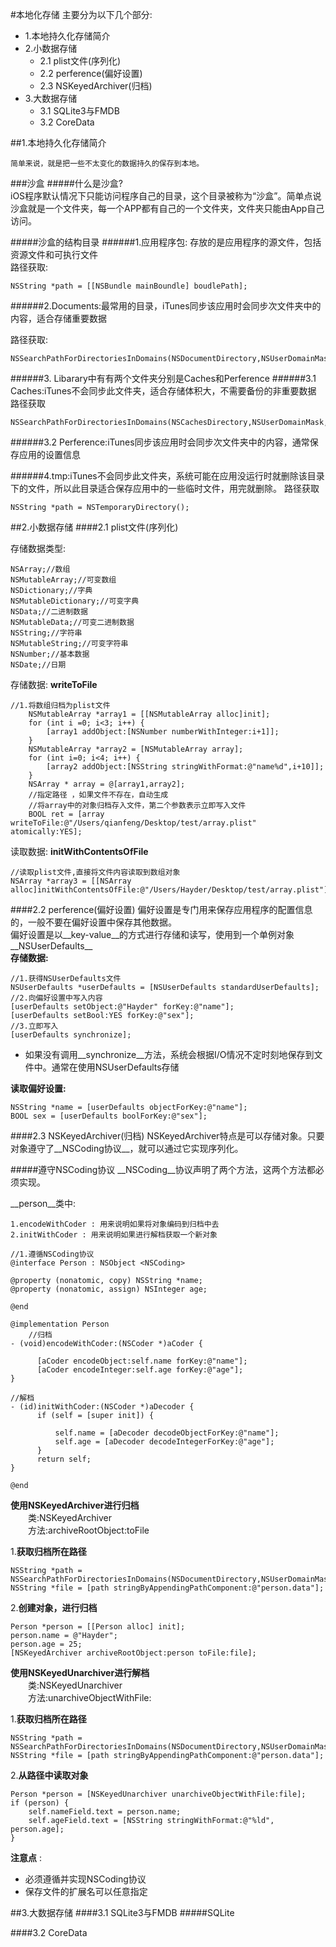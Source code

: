 #本地化存储
主要分为以下几个部分:   

- 1.本地持久化存储简介    
- 2.小数据存储  
  - 2.1 plist文件(序列化)  
  - 2.2 perference(偏好设置)   
  - 2.3 NSKeyedArchiver(归档)  
- 3.大数据存储  
  - 3.1 SQLite3与FMDB  
  - 3.2 CoreData  

##1.本地持久化存储简介

	简单来说，就是把一些不太变化的数据持久的保存到本地。

###沙盒
#####什么是沙盒?  
iOS程序默认情况下只能访问程序自己的目录，这个目录被称为“沙盒”。简单点说沙盒就是一个文件夹，每一个APP都有自己的一个文件夹，文件夹只能由App自己访问。  

#####沙盒的结构目录
######1.应用程序包: 存放的是应用程序的源文件，包括资源文件和可执行文件  
路径获取:
	
	NSString *path = [[NSBundle mainBoundle] boudlePath];

######2.Documents:最常用的目录，iTunes同步该应用时会同步次文件夹中的内容，适合存储重要数据  

路径获取:
	
	NSSearchPathForDirectoriesInDomains(NSDocumentDirectory,NSUserDomainMask,YES).firstObject;
	
######3. Libarary中有有两个文件夹分别是Caches和Perference
######3.1 Caches:iTunes不会同步此文件夹，适合存储体积大，不需要备份的非重要数据
路径获取  
	
	NSSearchPathForDirectoriesInDomains(NSCachesDirectory,NSUserDomainMask,YES).firstObject;
	
######3.2 Perference:iTunes同步该应用时会同步次文件夹中的内容，通常保存应用的设置信息

######4.tmp:iTunes不会同步此文件夹，系统可能在应用没运行时就删除该目录下的文件，所以此目录适合保存应用中的一些临时文件，用完就删除。
路径获取

	NSString *path = NSTemporaryDirectory();
##2.小数据存储
####2.1 plist文件(序列化)

存储数据类型:  

	NSArray;//数组
	NSMutableArray;//可变数组
	NSDictionary;//字典
	NSMutableDictionary;//可变字典
	NSData;//二进制数据
	NSMutableData;//可变二进制数据
	NSString;//字符串
	NSMutableString;//可变字符串
	NSNumber;//基本数据
	NSDate;//日期

存储数据: __writeToFile__
	
	//1.将数组归档为plist文件
        NSMutableArray *array1 = [[NSMutableArray alloc]init];
        for (int i =0; i<3; i++) {
            [array1 addObject:[NSNumber numberWithInteger:i+1]];
        }
        NSMutableArray *array2 = [NSMutableArray array];
        for (int i=0; i<4; i++) {
            [array2 addObject:[NSString stringWithFormat:@"name%d",i+10]];
        }
        NSArray * array = @[array1,array2];
        //指定路径 ，如果文件不存在，自动生成
        //将array中的对象归档存入文件，第二个参数表示立即写入文件
        BOOL ret = [array writeToFile:@"/Users/qianfeng/Desktop/test/array.plist" atomically:YES];
    
读取数据: __initWithContentsOfFile__
	
	//读取plist文件,直接将文件内容读取到数组对象
	NSArray *array3 = [[NSArray alloc]initWithContentsOfFile:@"/Users/Hayder/Desktop/test/array.plist"];
        
####2.2 perference(偏好设置)
偏好设置是专门用来保存应用程序的配置信息的，一般不要在偏好设置中保存其他数据。  
偏好设置是以__key-value__的方式进行存储和读写，使用到一个单例对象__NSUserDefaults__    
__存储数据:__

	//1.获得NSUserDefaults文件
	NSUserDefaults *userDefaults = [NSUserDefaults standardUserDefaults];
	//2.向偏好设置中写入内容
	[userDefaults setObject:@"Hayder" forKey:@"name"];
	[userDefaults setBool:YES forKey:@"sex"];
	//3.立即写入
	[userDefaults synchronize];
	
- 如果没有调用__synchronize__方法，系统会根据I/O情况不定时刻地保存到文件中。通常在使用NSUserDefaults存储

__读取偏好设置:__

	NSString *name = [userDefaults objectForKey:@"name"];
	BOOL sex = [userDefaults boolForKey:@"sex"];


####2.3 NSKeyedArchiver(归档)
NSKeyedArchiver特点是可以存储对象。只要对象遵守了__NSCoding协议__，就可以通过它实现序列化。

#####遵守NSCoding协议
__NSCoding__协议声明了两个方法，这两个方法都必须实现。

__person__类中:

	1.encodeWithCoder : 用来说明如果将对象编码到归档中去
	2.initWithCoder : 用来说明如果进行解档获取一个新对象

	//1.遵循NSCoding协议 
	@interface Person : NSObject <NSCoding> 
	
	@property (nonatomic, copy) NSString *name;
	@property (nonatomic, assign) NSInteger age;
	
	@end
	
	@implementation Person 
		//归档
	- (void)encodeWithCoder:(NSCoder *)aCoder {
	      
	      [aCoder encodeObject:self.name forKey:@"name"];
	      [aCoder encodeInteger:self.age forKey:@"age"];
	}
	
	//解档
	- (id)initWithCoder:(NSCoder *)aDecoder {
	      if (self = [super init]) {
	      
	          self.name = [aDecoder decodeObjectForKey:@"name"];
	          self.age = [aDecoder decodeIntegerForKey:@"age"];
	      }
	      return self;
	}

	@end

__使用NSKeyedArchiver进行归档__   
　　类:NSKeyedArchiver  
　　方法:archiveRootObject:toFile 

1.__获取归档所在路径__

	NSString *path = NSSearchPathForDirectoriesInDomains(NSDocumentDirectory,NSUserDomainMask,YES).firstObject; 
	NSString *file = [path stringByAppendingPathComponent:@"person.data"];

2.__创建对象，进行归档__

	Person *person = [[Person alloc] init];
	person.name = @"Hayder";
	person.age = 25;
	[NSKeyedArchiver archiveRootObject:person toFile:file];

__使用NSKeyedUnarchiver进行解档__  
　　类:NSKeyedUnarchiver  
　　方法:unarchiveObjectWithFile:

1.__获取归档所在路径__
	
	NSString *path = NSSearchPathForDirectoriesInDomains(NSDocumentDirectory,NSUserDomainMask,YES).firstObject; 
	NSString *file = [path stringByAppendingPathComponent:@"person.data"];
	
2.__从路径中读取对象__
	
	Person *person = [NSKeyedUnarchiver unarchiveObjectWithFile:file];
	if (person) {
	    self.nameField.text = person.name;
	    self.ageField.text = [NSString stringWithFormat:@"%ld", person.age];
	}

__注意点__ :   

- 必须遵循并实现NSCoding协议  
- 保存文件的扩展名可以任意指定

##3.大数据存储
####3.1 SQLite3与FMDB
#####SQLite
	

####3.2 CoreData 